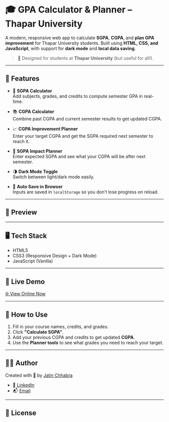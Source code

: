 # 🎓 GPA Calculator & Planner – Thapar University

A modern, responsive web app to calculate **SGPA**, **CGPA**, and **plan GPA improvement** for Thapar University students. Built using **HTML, CSS, and JavaScript**, with support for **dark mode** and **local data saving**.

> 📍 Designed for students at **Thapar University** (but useful for all!).

---

## 🚀 Features

- 🎯 **SGPA Calculator**  
  Add subjects, grades, and credits to compute semester GPA in real-time.

- 📚 **CGPA Calculator**  
  Combine past CGPA and current semester results to get updated CGPA.

- 📈 **CGPA Improvement Planner**  
  Enter your target CGPA and get the SGPA required next semester to reach it.

- 🧮 **SGPA Impact Planner**  
  Enter expected SGPA and see what your CGPA will be after next semester.

- 🌗 **Dark Mode Toggle**  
  Switch between light/dark mode easily.

- 💾 **Auto Save in Browser**  
  Inputs are saved in `localStorage` so you don’t lose progress on reload.

---

## 📸 Preview

---

## 🖥️ Tech Stack

- HTML5
- CSS3 (Responsive Design + Dark Mode)
- JavaScript (Vanilla)

---

## 📡 Live Demo

[🌐 View Online Now](https://yourusername.github.io/gpa-calculator)

---

## 🧠 How to Use

1. Fill in your course names, credits, and grades.
2. Click **"Calculate SGPA"**.
3. Add your previous CGPA and credits to get updated **CGPA**.
4. Use the **Planner tools** to see what grades you need to reach your target.

---

## 🧑‍💻 Author

Created with 💙 by [Jatin Chhabra](https://github.com/jatinchhabra)

- 🔗 [LinkedIn](https://www.linkedin.com/in/106-jatinchhabra/)
- 📬 [Email](mailto:jatinchhabra.tech@gmail.com)

---

## 🧾 License
